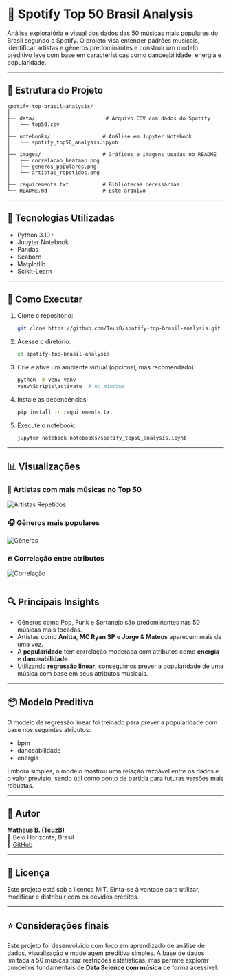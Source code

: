 
# 🎵 Spotify Top 50 Brasil Analysis

Análise exploratória e visual dos dados das 50 músicas mais populares do Brasil segundo o Spotify. O projeto visa entender padrões musicais, identificar artistas e gêneros predominantes e construir um modelo preditivo leve com base em características como danceabilidade, energia e popularidade.

---

## 📁 Estrutura do Projeto

```
spotify-top-brasil-analysis/
│
├── data/                       # Arquivo CSV com dados do Spotify
│   └── top50.csv
│
├── notebooks/                 # Análise em Jupyter Notebook
│   └── spotify_top50_analysis.ipynb
│
├── images/                    # Gráficos e imagens usadas no README
│   ├── correlacao_heatmap.png
│   ├── generos_populares.png
│   └── artistas_repetidos.png
│
├── requirements.txt           # Bibliotecas necessárias
└── README.md                  # Este arquivo
```

---

## 🔧 Tecnologias Utilizadas

- Python 3.10+
- Jupyter Notebook
- Pandas
- Seaborn
- Matplotlib
- Scikit-Learn

---

## 🚀 Como Executar

1. Clone o repositório:
   ```bash
   git clone https://github.com/TeuzB/spotify-top-brasil-analysis.git
   ```

2. Acesse o diretório:
   ```bash
   cd spotify-top-brasil-analysis
   ```

3. Crie e ative um ambiente virtual (opcional, mas recomendado):
   ```bash
   python -m venv venv
   venv\Scripts\activate  # no Windows
   ```

4. Instale as dependências:
   ```bash
   pip install -r requirements.txt
   ```

5. Execute o notebook:
   ```bash
   jupyter notebook notebooks/spotify_top50_analysis.ipynb
   ```

---

## 📊 Visualizações

### 🎤 Artistas com mais músicas no Top 50
![Artistas Repetidos](images/artistas_repetidos.png)

### 🎧 Gêneros mais populares
![Gêneros](images/generos_populares.png)

### 🔥 Correlação entre atributos
![Correlação](images/correlacao_heatmap.png)

---

## 🔍 Principais Insights

- Gêneros como Pop, Funk e Sertanejo são predominantes nas 50 músicas mais tocadas.
- Artistas como **Anitta**, **MC Ryan SP** e **Jorge & Mateus** aparecem mais de uma vez.
- A **popularidade** tem correlação moderada com atributos como **energia** e **danceabilidade**.
- Utilizando **regressão linear**, conseguimos prever a popularidade de uma música com base em seus atributos musicais.

---

## 📦 Modelo Preditivo

O modelo de regressão linear foi treinado para prever a popularidade com base nos seguintes atributos:

- bpm
- danceabilidade
- energia

Embora simples, o modelo mostrou uma relação razoável entre os dados e o valor previsto, sendo útil como ponto de partida para futuras versões mais robustas.

---

## 👤 Autor

**Matheus B. (TeuzB)**  
📍 Belo Horizonte, Brasil  
🔗 [GitHub](https://github.com/TeuzB)

---

## 📄 Licença

Este projeto está sob a licença MIT. Sinta-se à vontade para utilizar, modificar e distribuir com os devidos créditos.

---

## ⭐ Considerações finais

Este projeto foi desenvolvido com foco em aprendizado de análise de dados, visualização e modelagem preditiva simples. A base de dados limitada a 50 músicas traz restrições estatísticas, mas permite explorar conceitos fundamentais de **Data Science com música** de forma acessível.
